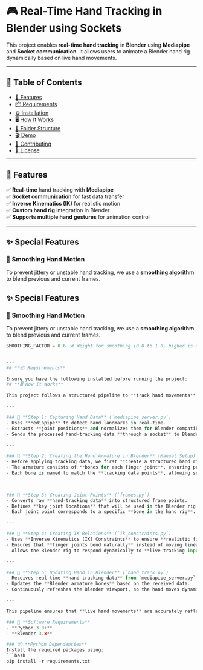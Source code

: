 # **🎮 Real-Time Hand Tracking in Blender using Sockets**  

This project enables **real-time hand tracking** in **Blender** using **Mediapipe** and **Socket communication**. It allows users to animate a Blender hand rig dynamically based on live hand movements.  

---

## **📜 Table of Contents**  
- [🚀 Features](#-features)  
- [📦 Requirements](#-requirements)  
- [⚙️ Installation](#-installation)  
- [🖥️ How It Works](#-how-it-works)  
- [📂 Folder Structure](#-folder-structure)  
- [🎬 Demo](#-demo)  
- [🤝 Contributing](#-contributing)  
- [📜 License](#-license)  

---

## **🚀 Features**  
✅ **Real-time** hand tracking with **Mediapipe**  
✅ **Socket communication** for fast data transfer  
✅ **Inverse Kinematics (IK)** for realistic motion  
✅ **Custom hand rig** integration in Blender  
✅ **Supports multiple hand gestures** for animation control  

---
## **✨ Special Features**

### 🔹 **Smoothing Hand Motion**
To prevent jittery or unstable hand tracking, we use a **smoothing algorithm** to blend previous and current frames.

## **✨ Special Features**

### 🔹 **Smoothing Hand Motion**
To prevent jittery or unstable hand tracking, we use a **smoothing algorithm** to blend previous and current frames.

```python
SMOOTHING_FACTOR = 0.6  # Weight for smoothing (0.0 to 1.0, higher is more reactive)


---
## **📦 Requirements**  

Ensure you have the following installed before running the project:  
## **🖥️ How It Works**

This project follows a structured pipeline to **track hand movements** and **apply them to a Blender rig** dynamically. Below is a step-by-step breakdown of how each script contributes to the system:

---

### 📌 **Step 1: Capturing Hand Data** (`mediapipe_server.py`)  
- Uses **Mediapipe** to detect hand landmarks in real-time.  
- Extracts **joint positions** and normalizes them for Blender compatibility.  
- Sends the processed hand-tracking data **through a socket** to Blender.  

---

### 📌 **Step 2: Creating the Hand Armature in Blender** (Manual Setup)  
- Before applying tracking data, we first **create a structured hand rig (armature)** in Blender.  
- The armature consists of **bones for each finger joint**, ensuring proper movement.  
- Each bone is named to match the **tracking data points**, allowing seamless updates later.  

---

### 📌 **Step 3: Creating Joint Points** (`frames.py`)  
- Converts raw **hand-tracking data** into structured frame points.  
- Defines **key joint locations** that will be used in the Blender rig.  
- Each joint point corresponds to a specific **bone in the hand rig**.  

---

### 📌 **Step 4: Creating IK Relations** (`ik_constraints.py`)  
- Uses **Inverse Kinematics (IK) Constraints** to ensure **realistic finger movement**.  
- Ensures that **finger joints bend naturally** instead of moving linearly.  
- Allows the Blender rig to respond dynamically to **live tracking input**.  

---

### 📌 **Step 5: Updating Hand in Blender** (`hand_track.py`)  
- Receives real-time **hand tracking data** from `mediapipe_server.py`.  
- Updates the **Blender armature bones** based on the received data.  
- Continuously refreshes the Blender viewport, so the hand moves dynamically.  

---

This pipeline ensures that **live hand movements** are accurately reflected in Blender **with smooth and natural motion**. 🎯🔥

### 🔧 **Software Requirements**  
- **Python 3.8+**  
- **Blender 3.x**  

### 📦 **Python Dependencies**  
Install the required packages using:  
```bash
pip install -r requirements.txt
